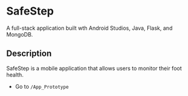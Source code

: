 # SafeStep

A full-stack application built wth Android Studios, Java, Flask, and MongoDB.

## Description

SafeStep is a mobile application that allows users to monitor their foot health.

- Go to `/App_Prototype`
